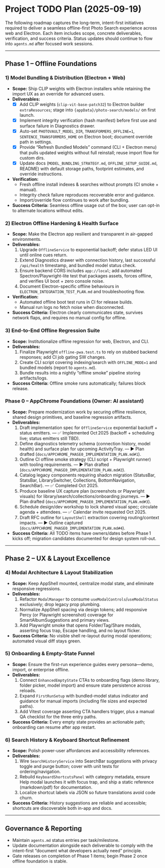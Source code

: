 # Project TODO Plan (2025-09-19)

The following roadmap captures the long-term, intent-first initiatives required to deliver a seamless offline-first Photo Search experience across web and Electron. Each item includes scope, concrete deliverables, verification, and success criteria. Status updates should continue to flow into `agents.md` after focused work sessions.

---

## Phase 1 – Offline Foundations

### 1) Model Bundling & Distribution (Electron + Web)
- **Scope:** Ship CLIP weights with Electron installers while retaining the import UX as an override for advanced users.
- **Deliverables:**
  - [x] Add CLIP weights (`clip-vit-base-patch32`) to Electron builder `extraResources`; stage into `{appData}/photo-search/models/` on first launch.
  - [x] Implement integrity verification (hash manifest) before first use and surface failure in Diagnostics drawer.
  - [x] Auto-set `PHOTOVAULT_MODEL_DIR`, `TRANSFORMERS_OFFLINE=1`, `SENTENCE_TRANSFORMERS_HOME` on Electron boot; document override path in settings.
  - [x] Provide “Refresh Bundled Models” command (CLI + Electron menu) that pulls updated weights without full reinstall; reuse import flow for custom dirs.
  - [x] Update docs (`MODEL_BUNDLING_STRATEGY.md`, `OFFLINE_SETUP_GUIDE.md`, README) with default storage paths, footprint estimates, and override instructions.
- **Verification:**
  - Fresh offline install indexes & searches without prompts (CI smoke + manual).
  - Integrity check failure reproduces recoverable error and guidance.
  - Import/override flow continues to work after bundling.
- **Success Criteria:** Seamless offline usage out of the box; user can opt-in to alternate locations without edits.

### 2) Electron Offline Hardening & Health Surface
- **Scope:** Make the Electron app resilient and transparent in air-gapped environments.
- **Deliverables:**
  1. Upgrade `OfflineService` to exponential backoff; defer status LED UI until online cues return.
  2. Extend Diagnostics drawer with connection history, last successful `/api/health` timestamp, and bundled model status check.
  3. Ensure backend CORS includes `app://local`; add automated Spectron/Playwright-lite test that packages assets, forces offline, and verifies UI boot + zero console noise.
  4. Document Electron-specific offline behaviours in `ELECTRON_INTEGRATION_TEST_PLAN.md` and troubleshooting flow.
- **Verification:**
  - Automated offline boot test runs in CI for release builds.
  - Manual run logs no fetch noise when disconnected.
- **Success Criteria:** Electron clearly communicates state, survives network flaps, and requires no manual config for offline.

### 3) End-to-End Offline Regression Suite
- **Scope:** Institutionalize offline regression for web, Electron, and CLI.
- **Deliverables:**
  1. Finalize Playwright `offline-pwa.test.ts` to rely on stubbed backend responses; add CI job gating SW changes.
  2. Create CLI script covering indexing/search with `OFFLINE_MODE=1` and bundled models (report to `agents.md`).
  3. Bundle results into a nightly “offline smoke” pipeline storing artifacts/logs.
- **Success Criteria:** Offline smoke runs automatically; failures block release.

### Phase 0 – AppChrome Foundations (Owner: AI assistant)
- **Scope:** Prepare modernization work by securing offline resilience, shared design primitives, and baseline regression artifacts.
- **Deliverables:**
  1. Draft implementation spec for `OfflineService` exponential backoff + status emitters. — ✅ Implemented Oct 2025 (backoff + scheduling live; status emitters still TBD).
  2. Define diagnostics telemetry schema (connection history, model health) and surface plan for upcoming ActivityTray. — ▶️ Plan drafted (`docs/APPCHROME_PHASE0_IMPLEMENTATION_PLAN.md#1`).
  3. Outline CI offline smoke strategy (CLI script + Playwright runner) with tooling requirements. — ▶️ Plan drafted (`docs/APPCHROME_PHASE0_IMPLEMENTATION_PLAN.md#2`).
  4. Catalog legacy components requiring shadcn migration (StatusBar, StatsBar, LibrarySwitcher, Collections, BottomNavigation, SearchBar). — ✅ Completed Oct 2025.
  5. Produce baseline UX capture plan (screenshots or Playwright visuals) for library/search/collections/onboarding journeys. — ▶️ Plan drafted (`docs/APPCHROME_PHASE0_IMPLEMENTATION_PLAN.md#3`).
  6. Schedule design/dev workshop to lock shared visual spec; circulate agenda + attendees. — ✅ Calendar invite requested Oct 2025.
  7. Draft RFC outline for `LayoutShell` extraction covering routing/context impacts. — ▶️ Outline captured (`docs/APPCHROME_PHASE0_IMPLEMENTATION_PLAN.md#4`).
- **Success Criteria:** All TODO items have owners/dates before Phase 1 kicks off; migration candidates documented for design system roll-out.

---

## Phase 2 – UX & Layout Excellence

### 4) Modal Architecture & Layout Stabilization
- **Scope:** Keep AppShell mounted, centralize modal state, and eliminate responsive regressions.
- **Deliverables:**
  1. Refactor `ModalManager` to consume `useModalControls`/`useModalStatus` exclusively; drop legacy prop plumbing.
  2. Normalize AppShell spacing via design tokens; add responsive Percy (or Playwright screenshot) coverage for SmartAlbumSuggestions and primary views.
  3. Add Playwright smoke that opens Folder/Tag/Share modals, asserting focus trap, Escape handling, and no layout flicker.
- **Success Criteria:** No visible shell re-layout during modal operations; automated visual diff stays green.

### 5) Onboarding & Empty-State Funnel
- **Scope:** Ensure the first-run experience guides every persona—demo, import, or enterprise offline.
- **Deliverables:**
  1. Connect `EnhancedEmptyState` CTAs to onboarding flags (demo library, folder picker, model import) and ensure state persistence across reloads.
  2. Expand `FirstRunSetup` with bundled-model status indicator and guidance for manual imports (including file sizes and expected paths).
  3. Add Vitest coverage asserting CTA handlers trigger, plus a manual QA checklist for the three entry paths.
- **Success Criteria:** Every empty state provides an actionable path; onboarding can resume after app restart.

### 6) Search History & Keyboard Shortcut Refinement
- **Scope:** Polish power-user affordances and accessibility references.
- **Deliverables:**
  1. Wire `SearchHistoryService` into SearchBar suggestions with privacy toggle and purge button; cover with unit tests for ordering/navigation.
  2. Rebuild `KeyboardShortcutsPanel` with category metadata, ensure Help modal launches it with focus trap, and ship a static reference (markdown/pdf) for documentation.
  3. Localize shortcut labels via JSON so future translations avoid code churn.
- **Success Criteria:** History suggestions are reliable and accessible; shortcuts are discoverable both in-app and docs.

---

## Governance & Reporting
- Maintain `agents.md` status entries per task/milestone.
- Update documentation alongside each deliverable to comply with the intent-first “document what developers actually need” principle.
- Gate releases on completion of Phase 1 items; begin Phase 2 once offline foundation is stable.
